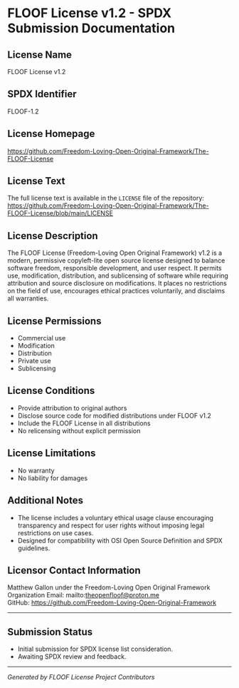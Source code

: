 # FLOOF License v1.2 - SPDX Submission Documentation

## License Name
FLOOF License v1.2

## SPDX Identifier
FLOOF-1.2

## License Homepage
https://github.com/Freedom-Loving-Open-Original-Framework/The-FLOOF-License

## License Text
The full license text is available in the `LICENSE` file of the repository:
https://github.com/Freedom-Loving-Open-Original-Framework/The-FLOOF-License/blob/main/LICENSE

## License Description
The FLOOF License (Freedom-Loving Open Original Framework) v1.2 is a modern, permissive copyleft-lite open source license designed to balance software freedom, responsible development, and user respect. It permits use, modification, distribution, and sublicensing of software while requiring attribution and source disclosure on modifications. It places no restrictions on the field of use, encourages ethical practices voluntarily, and disclaims all warranties.

## License Permissions
- Commercial use  
- Modification  
- Distribution  
- Private use  
- Sublicensing  

## License Conditions
- Provide attribution to original authors  
- Disclose source code for modified distributions under FLOOF v1.2  
- Include the FLOOF License in all distributions  
- No relicensing without explicit permission  

## License Limitations
- No warranty  
- No liability for damages  

## Additional Notes
- The license includes a voluntary ethical usage clause encouraging transparency and respect for user rights without imposing legal restrictions on use cases.  
- Designed for compatibility with OSI Open Source Definition and SPDX guidelines.

## Licensor Contact Information
Matthew Gallon under the Freedom-Loving Open Original Framework Organization
Email: mailto:theopenfloof@proton.me  
GitHub: https://github.com/Freedom-Loving-Open-Original-Framework

---

## Submission Status  
- Initial submission for SPDX license list consideration.  
- Awaiting SPDX review and feedback.

---

*Generated by FLOOF License Project Contributors*
